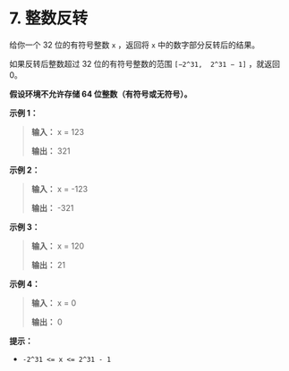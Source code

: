 # 7. 整数反转

给你一个 32 位的有符号整数 `x` ，返回将 `x` 中的数字部分反转后的结果。

如果反转后整数超过 32 位的有符号整数的范围 `[−2^31,  2^31 − 1]` ，就返回 0。

**假设环境不允许存储 64 位整数（有符号或无符号）。**

**示例 1：**

> **输入：** x = 123
>
> **输出：** 321

**示例 2：**

> **输入：** x = \-123
>
> **输出：** \-321

**示例 3：**

> **输入：** x = 120
>
> **输出：** 21

**示例 4：**

> **输入：** x = 0
>
> **输出：** 0

**提示：**

*   `-2^31 <= x <= 2^31 - 1`

